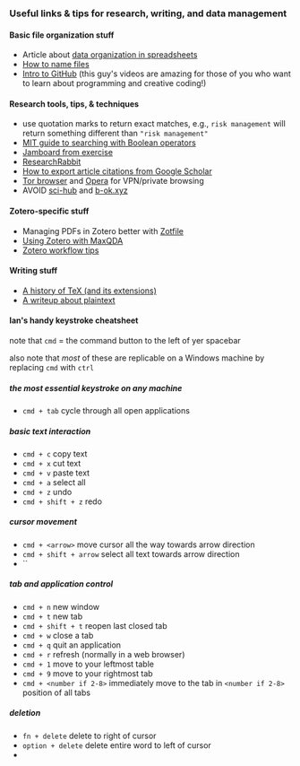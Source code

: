 ### Useful links & tips for research, writing, and data management

#### Basic file organization stuff

- Article about [data organization in spreadsheets](https://www.tandfonline.com/doi/full/10.1080/00031305.2017.1375989)
- [How to name files](https://speakerdeck.com/jennybc/how-to-name-files)
- [Intro to GitHub](https://www.youtube.com/watch?v=BCQHnlnPusY) (this guy's videos are amazing for those of you who want to learn about programming and creative coding!)

#### Research tools, tips, & techniques
- use quotation marks to return exact matches, e.g., `risk management` will return something different than `"risk management"`
- [MIT guide to searching with Boolean operators](https://libguides.mit.edu/c.php?g=175963&p=1158594)
- [Jamboard from exercise](https://jamboard.google.com/d/1niAlQ45bOb3R5J-3r5i7V2OzadZZ3Kzi0n3c3bAZQ2U/viewer?f=0)
- [ResearchRabbit](https://www.researchrabbit.ai/)
- [How to export article citations from Google Scholar](https://uri.libguides.com/google/gscholexport)
- [Tor browser](https://www.torproject.org/download/) and [Opera](https://www.opera.com/) for VPN/private browsing
- AVOID [sci-hub](https://en.wikipedia.org/wiki/Sci-Hub) and [b-ok.xyz](https://b-ok.xyz/)

#### Zotero-specific stuff

- Managing PDFs in Zotero better with [Zotfile](http://zotfile.com/)
- [Using Zotero with MaxQDA](https://www.maxqda.com/help-mx20/import/importing-bibliographical-data-from-endnote-etc)
- [Zotero workflow tips](https://lauramay.live/2020/07/zotero-note-taking-workflow/)

#### Writing stuff

- [A history of TeX (and its extensions)](https://www.authorea.com/users/303998/articles/515591-should-i-install-latex-miktex-or-texstudio?commit=7356239b60ea061b91904007c6036903b4b4d8f3)
- [A writeup about plaintext](https://medium.com/adventures-in-consumer-technology/plaintext-markup-languages-cd19bc4274f0)

#### Ian's handy keystroke cheatsheet

note that `cmd` = the command button to the left of yer spacebar

also note that *most* of these are replicable on a Windows machine by replacing `cmd` with `ctrl`

##### the most essential keystroke on any machine
- `cmd + tab` cycle through all open applications

##### basic text interaction
- `cmd + c` copy text
- `cmd + x` cut text
- `cmd + v` paste text
- `cmd + a` select all
- `cmd + z` undo
- `cmd + shift + z` redo

##### cursor movement
- `cmd + <arrow>` move cursor all the way towards arrow direction
- `cmd + shift + arrow` select all text towards arrow direction
- ``

##### tab and application control
- `cmd + n` new window
- `cmd + t` new tab
- `cmd + shift + t` reopen last closed tab
- `cmd + w` close a tab
- `cmd + q` quit an application
- `cmd + r` refresh (normally in a web browser)
- `cmd + 1` move to your leftmost table
- `cmd + 9` move to your rightmost tab
- `cmd + <number if 2-8>` immediately move to the tab in `<number if 2-8>` position of all tabs

##### deletion
- `fn + delete` delete to right of cursor
- `option + delete` delete entire word to left of cursor
-
